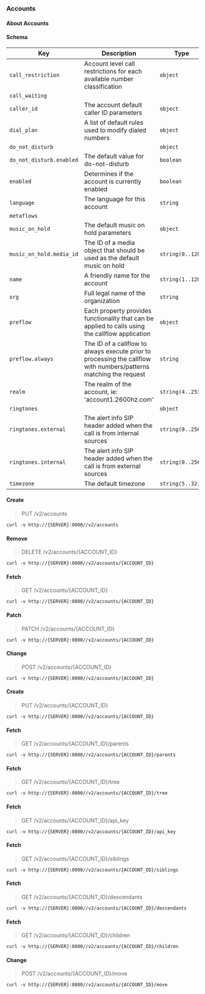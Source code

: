 ### Accounts

#### About Accounts

#### Schema

Key | Description | Type | Default | Required
--- | ----------- | ---- | ------- | --------
`call_restriction` | Account level call restrictions for each available number classification | `object` | `{}` | `false`
`call_waiting` |   |   |   | `false`
`caller_id` | The account default caller ID parameters | `object` | `{}` | `false`
`dial_plan` | A list of default rules used to modify dialed numbers | `object` | `{}` | `false`
`do_not_disturb` |   | `object` |   | `false`
`do_not_disturb.enabled` | The default value for do-not-disturb | `boolean` |   | `false`
`enabled` | Determines if the account is currently enabled | `boolean` | `true` | `false`
`language` | The language for this account | `string` | `en-us` | `false`
`metaflows` |   |   |   | `false`
`music_on_hold` | The default music on hold parameters | `object` | `{}` | `false`
`music_on_hold.media_id` | The ID of a media object that should be used as the default music on hold | `string(0..128)` |   | `false`
`name` | A friendly name for the account | `string(1..128)` |   | `true`
`org` | Full legal name of the organization | `string` |   | `false`
`preflow` | Each property provides functionality that can be applied to calls using the callflow application | `object` | `{}` | `false`
`preflow.always` | The ID of a callflow to always execute prior to processing the callflow with numbers/patterns matching the request | `string` |   | `false`
`realm` | The realm of the account, ie: 'account1.2600hz.com' | `string(4..253)` |   | `false`
`ringtones` |   | `object` | `{}` | `false`
`ringtones.external` | The alert info SIP header added when the call is from internal sources | `string(0..256)` |   | `false`
`ringtones.internal` | The alert info SIP header added when the call is from external sources | `string(0..256)` |   | `false`
`timezone` | The default timezone | `string(5..32)` | `America/Los_Angeles` | `false`


#### Create

> PUT /v2/accounts

```curl
curl -v http://{SERVER}:8000//v2/accounts
```

#### Remove

> DELETE /v2/accounts/{ACCOUNT_ID}

```curl
curl -v http://{SERVER}:8000//v2/accounts/{ACCOUNT_ID}
```

#### Fetch

> GET /v2/accounts/{ACCOUNT_ID}

```curl
curl -v http://{SERVER}:8000//v2/accounts/{ACCOUNT_ID}
```

#### Patch

> PATCH /v2/accounts/{ACCOUNT_ID}

```curl
curl -v http://{SERVER}:8000//v2/accounts/{ACCOUNT_ID}
```

#### Change

> POST /v2/accounts/{ACCOUNT_ID}

```curl
curl -v http://{SERVER}:8000//v2/accounts/{ACCOUNT_ID}
```

#### Create

> PUT /v2/accounts/{ACCOUNT_ID}

```curl
curl -v http://{SERVER}:8000//v2/accounts/{ACCOUNT_ID}
```

#### Fetch

> GET /v2/accounts/{ACCOUNT_ID}/parents

```curl
curl -v http://{SERVER}:8000//v2/accounts/{ACCOUNT_ID}/parents
```

#### Fetch

> GET /v2/accounts/{ACCOUNT_ID}/tree

```curl
curl -v http://{SERVER}:8000//v2/accounts/{ACCOUNT_ID}/tree
```

#### Fetch

> GET /v2/accounts/{ACCOUNT_ID}/api_key

```curl
curl -v http://{SERVER}:8000//v2/accounts/{ACCOUNT_ID}/api_key
```

#### Fetch

> GET /v2/accounts/{ACCOUNT_ID}/siblings

```curl
curl -v http://{SERVER}:8000//v2/accounts/{ACCOUNT_ID}/siblings
```

#### Fetch

> GET /v2/accounts/{ACCOUNT_ID}/descendants

```curl
curl -v http://{SERVER}:8000//v2/accounts/{ACCOUNT_ID}/descendants
```

#### Fetch

> GET /v2/accounts/{ACCOUNT_ID}/children

```curl
curl -v http://{SERVER}:8000//v2/accounts/{ACCOUNT_ID}/children
```

#### Change

> POST /v2/accounts/{ACCOUNT_ID}/move

```curl
curl -v http://{SERVER}:8000//v2/accounts/{ACCOUNT_ID}/move
```


